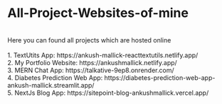 # All-Project-Websites-of-mine
<br>
Here you can found all projects which are hosted online
<br><br>
1. TextUtits App: https://ankush-mallick-reacttextutils.netlify.app/  <br>
2. My Portfolio Website: https://ankushmallick.netlify.app/ <br>
3. MERN Chat App: https://talkative-9ep8.onrender.com/ <br>
4. Diabetes Prediction Web App: https://diabetes-prediction-web-app-ankush-mallick.streamlit.app/ <br>
5. NextJs Blog App: https://sitepoint-blog-ankushmallick.vercel.app/
